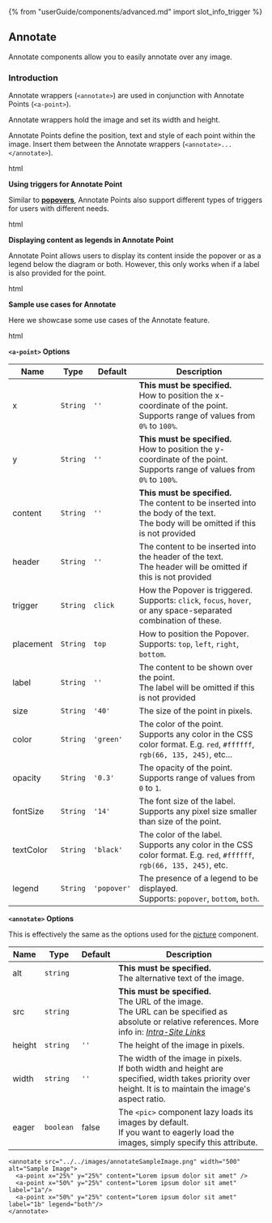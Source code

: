 {% from "userGuide/components/advanced.md" import slot_info_trigger %}

## Annotate

Annotate components allow you to easily annotate over any image.

### Introduction

Annotate wrappers (`<annotate>`) are used in conjunction with Annotate
Points (`<a-point>`).

Annotate wrappers hold the image and set its width and height.

Annotate Points define the position, text and style of each point
within the image. Insert them between
the Annotate wrappers (`<annotate>...</annotate>`).

<include src="codeAndOutput.md" boilerplate >
<variable name="highlightStyle">html</variable>
<variable name="code">

<annotate src="../../images/annotateSampleImage.png" width="500" alt="Sample Image">
  <!-- Minimal Point -->
  <a-point x="25%" y="25%" content="Lorem ipsum dolor sit amet" />
  <!-- Customize Point Size (default size is 40px) -->
  <a-point x="50%" y="25%" content="Lorem ipsum dolor sit amet"  size="60"/>
  <!-- Customize Point Header (default is empty) -->
  <a-point x="75%" y="25%" content="Lorem ipsum dolor sit amet"  header="Lorem ipsum"/>
  <!-- Customize Point Color (default color is green) -->
  <a-point x="33%" y="50%" content="Lorem ipsum dolor sit amet"  color="red"/>
  <!-- Customize Point Opacity (default opacity is 0.3) -->
  <a-point x="66%" y="50%" content="Lorem ipsum dolor sit amet"  opacity="0.7"/>
  <!-- Customize Point Label (default is empty) -->
  <a-point x="25%" y="75%" content="Lorem ipsum dolor sit amet" label="1"/>
  <!-- Customize Text Color (default color is black) -->
  <a-point x="50%" y="75%" content="Lorem ipsum dolor sit amet"  textColor="white" color="black" label="2" opacity="1"/>
  <!-- Customize Font Size (default font size is 14) -->
  <a-point x="75%" y="75%" content="Lorem ipsum dolor sit amet"  fontSize="30" label="3"/>
</annotate>
</variable>
</include>

**Using triggers for Annotate Point** <br>

Similar to **[popovers](../components/popups.md)**, Annotate Points also support different types of triggers
for users with different needs.

<include src="codeAndOutput.md" boilerplate >
<variable name="highlightStyle">html</variable>
<variable name="code">

<annotate src="../../images/annotateSampleImage.png" width="500" alt="Sample Image">
  <!-- Default Trigger (click)-->
  <a-point x="33%" y="33%" content="Lorem ipsum dolor sit amet" />
  <!-- Set Trigger to hover focus -->
  <a-point x="66%" y="33%" content="Lorem ipsum dolor sit amet" trigger="hover focus"/>
  <!-- Set Popover Placement (click)-->
  <a-point x="25%" y="66%" content="Lorem ipsum dolor sit amet" placement="left"/>
  <a-point x="50%" y="66%" content="Lorem ipsum dolor sit amet" placement="bottom"/>
  <a-point x="75%" y="66%" content="Lorem ipsum dolor sit amet" placement="right"/>
</annotate>
</variable>
</include>

<br>

**Displaying content as legends in Annotate Point**

Annotate Point allows users to display its content inside the popover or as
a legend below the diagram or both. However, this only works when if a label is
also provided for the point.

<include src="codeAndOutput.md" boilerplate >
<variable name="highlightStyle">html</variable>
<variable name="code">

<annotate src="../../images/annotateSampleImage.png" width="500" alt="Sample Image">
  <!-- Default Legend (popover only)-->
  <a-point x="25%" y="50%" content="There is only text when you click me" label="1"/>
  <!-- Set Legend to bottom only (popover is not clickable) -->
  <a-point x="50%" y="50%" content="Clicking on this does nothing" label="2" legend="bottom" header="Headers are displayed as well"/>
  <!-- Set Legend to both -->
  <a-point x="75%" y="50%" content="There is text at both locations"  label="3" legend="both" header="Headers are displayed at both positions"/>
</annotate>
</variable>
</include>

<br>

**Sample use cases for Annotate** <br>

Here we showcase some use cases of the Annotate feature.

<include src="codeAndOutput.md" boilerplate >
<variable name="highlightStyle">html</variable>
<variable name="code">

<annotate src="../diagrams/activity.png" width="500" alt="Sample Image">
  <!-- Default Legend (popover only)-->
  <a-point x="25%" y="50%" content="There is only text when you click me" label="1"/>
  <!-- Set Legend to bottom only (popover is not clickable) -->
  <a-point x="50%" y="50%" content="Clicking on this does nothing" label="2" legend="bottom" header="Headers are displayed as well"/>
  <!-- Set Legend to both -->
  <a-point x="75%" y="50%" content="There is text at both locations"  label="3" legend="both" header="Headers are displayed at both positions"/>
</annotate>
</variable>
</include>

<br>

****`<a-point>` Options****

| Name      | Type     | Default     | Description                                                                                                                              |
| --------- | -------- | ----------- | ---------------------------------------------------------------------------------------------------------------------------------------- |
| x         | `String` | `''`        | **This must be specified.**<br>How to position the x-coordinate of the point.<br>Supports range of values from `0%` to `100%`.           |
| y         | `String` | `''`        | **This must be specified.**<br>How to position the y-coordinate of the point.<br>Supports range of values from `0%` to `100%`.           |
| content   | `String` | `''`        | **This must be specified.**<br>The content to be inserted into the body of the text.<br>The body will be omitted if this is not provided |
| header    | `String` | `''`        | The content to be inserted into the header of the text.<br>The header will be omitted if this is not provided                            |
| trigger   | `String` | `click`     | How the Popover is triggered.<br>Supports: `click`, `focus`, `hover`, or any space-separated combination of these.                       |
| placement | `String` | `top`       | How to position the Popover.<br>Supports: `top`, `left`, `right`, `bottom`.                                                              |
| label     | `String` | `''`        | The content to be shown over the point.<br>The label will be omitted if this is not provided                                             |
| size      | `String` | `'40'`      | The size of the point in pixels.                                                                                                         |
| color     | `String` | `'green'`   | The color of the point.<br>Supports any color in the CSS color format. E.g. `red`, `#ffffff`, `rgb(66, 135, 245)`, etc...                |
| opacity   | `String` | `'0.3'`     | The opacity of the point.<br>Supports range of values from `0` to `1`.                                                                   |
| fontSize  | `String` | `'14'`      | The font size of the label.<br>Supports any pixel size smaller than size of the point.                                                   |
| textColor | `String` | `'black'`   | The color of the label.<br>Supports any color in the CSS color format. E.g. `red`, `#ffffff`, `rgb(66, 135, 245)`, etc.                  |
| legend    | `String` | `'popover'` | The presence of a legend to be displayed.<br>Supports: `popover`, `bottom`, `both`.                                                      |

****`<annotate>` Options****

This is effectively the same as the options used for the [picture](#pictures) component.

| Name   | Type      | Default | Description                                                                                                                                                                                                           |
| ------ | --------- | ------- | --------------------------------------------------------------------------------------------------------------------------------------------------------------------------------------------------------------------- |
| alt    | `string`  |         | **This must be specified.**<br>The alternative text of the image.                                                                                                                                                     |
| src    | `string`  |         | **This must be specified.**<br>The URL of the image.<br>The URL can be specified as absolute or relative references. More info in: _[Intra-Site Links]({{baseUrl}}/userGuide/formattingContents.html#intraSiteLinks)_ |
| height | `string`  |`''`| The height of the image in pixels.                                                                                                                                                                                    |
| width  | `string`  |`''`| The width of the image in pixels.<br>If both width and height are specified, width takes priority over height. It is to maintain the image's aspect ratio.                                                            |
| eager  | `boolean` | false   | The `<pic>` component lazy loads its images by default.<br>If you want to eagerly load the images, simply specify this attribute.                                                                                     |

</div>

<div id="short" class="d-none">

```
<annotate src="../../images/annotateSampleImage.png" width="500" alt="Sample Image">
  <a-point x="25%" y="25%" content="Lorem ipsum dolor sit amet" />
  <a-point x="50%" y="25%" content="Lorem ipsum dolor sit amet" label="1a"/>
  <a-point x="50%" y="25%" content="Lorem ipsum dolor sit amet" label="1b" legend="both"/>
</annotate>
```

</div>

<div id="examples" class="d-none">

<annotate src="../../images/annotateSampleImage.png" width="500" alt="Sample Image">
  <a-point x="25%" y="25%" content="Lorem ipsum dolor sit amet" />
  <a-point x="50%" y="25%" content="Lorem ipsum dolor sit amet" label="1a"/>
  <a-point x="50%" y="25%" content="Lorem ipsum dolor sit amet" label="1b" legend="both"/>
</annotate>

</div>
</popover>
</div>
